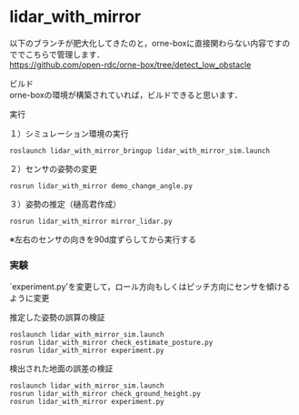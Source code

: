 # lidar_with_mirror

以下のブランチが肥大化してきたのと，orne-boxに直接関わらない内容ですのででこちらで管理します．  
https://github.com/open-rdc/orne-box/tree/detect_low_obstacle

ビルド  
orne-boxの環境が構築されていれば，ビルドできると思います．

実行  

１）シミュレーション環境の実行  
```
roslaunch lidar_with_mirror_bringup lidar_with_mirror_sim.launch
```

２）センサの姿勢の変更  
```
rosrun lidar_with_mirror demo_change_angle.py
```

３）姿勢の推定（樋高君作成）  
```
rosrun lidar_with_mirror mirror_lidar.py
```
※左右のセンサの向きを90d度ずらしてから実行する  

### 実験

`experiment.py'を変更して，ロール方向もしくはピッチ方向にセンサを傾けるように変更

推定した姿勢の誤算の検証
```
roslaunch lidar_with_mirror_sim.launch
rosrun lidar_with_mirror check_estimate_posture.py
rosrun lidar_with_mirror experiment.py
```

検出された地面の誤差の検証
```
roslaunch lidar_with_mirror_sim.launch
rosrun lidar_with_mirror check_ground_height.py
rosrun lidar_with_mirror experiment.py
```
